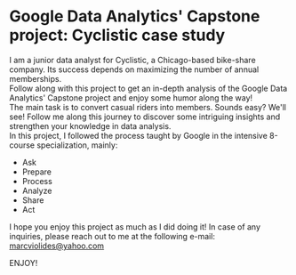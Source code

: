 # Google Data Analytics' Capstone project: Cyclistic case study

I am a junior data analyst for Cyclistic, a Chicago-based bike-share company. Its success depends on maximizing the number of annual memberships.  
Follow along with this project to get an in-depth analysis of the Google Data Analytics' Capstone project and enjoy some humor along the way!  
The main task is to convert casual riders into members. Sounds easy? We'll see! Follow me along this journey to discover some intriguing insights and strengthen your knowledge in data analysis.  
In this project, I followed the process taught by Google in the intensive 8-course specialization, mainly: 
- Ask 
- Prepare 
- Process
- Analyze
- Share 
- Act
  
  
I hope you enjoy this project as much as I did doing it!
In case of any inquiries, please reach out to me at the following e-mail: marcviolides@yahoo.com
  
  
  
ENJOY!
